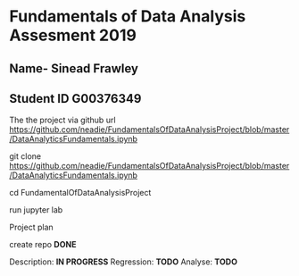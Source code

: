 
# Fundamentals of Data Analysis Assesment 2019
## Name- Sinead Frawley 
## Student ID G00376349

The the project via github url https://github.com/neadie/FundamentalsOfDataAnalysisProject/blob/master/DataAnalyticsFundamentals.ipynb

git clone https://github.com/neadie/FundamentalsOfDataAnalysisProject/blob/master/DataAnalyticsFundamentals.ipynb

cd FundamentalOfDataAnalysisProject

run jupyter lab


Project plan 

create repo **DONE**

 Description: **IN PROGRESS**
 Regression: **TODO**
Analyse: **TODO**